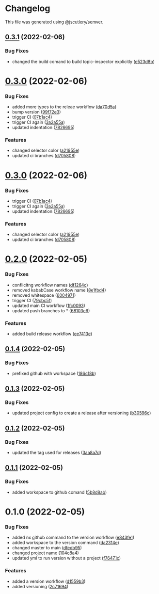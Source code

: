 # Changelog

This file was generated using [@jscutlery/semver](https://github.com/jscutlery/semver).

## [0.3.1](https://github.com/FinnDore/topic-inspector/compare/v0.3.0...v0.3.1) (2022-02-06)


### Bug Fixes

* changed the build comand to build topic-inspector explicitly ([e523d8b](https://github.com/FinnDore/topic-inspector/commit/e523d8bfce4c815b8ff02c6a14d969f7131a971a))



# [0.3.0](https://github.com/FinnDore/topic-inspector/compare/v0.2.0...v0.3.0) (2022-02-06)


### Bug Fixes

* added more types to the releae workflow ([da70d5a](https://github.com/FinnDore/topic-inspector/commit/da70d5abd8883fb5fc7a6544c0c6762b58bce7a0))
* bump version ([99f72e3](https://github.com/FinnDore/topic-inspector/commit/99f72e34b1bd970c0b3c5ab4c25b62b9a6110f88))
* trigger CI ([07b1ac4](https://github.com/FinnDore/topic-inspector/commit/07b1ac40e9da6a995245fdffb977800e6ebccc4d))
* trigger CI again ([3a2a55a](https://github.com/FinnDore/topic-inspector/commit/3a2a55a053bea239bf881485bf2d987846a3fcb2))
* updated indentation ([7826695](https://github.com/FinnDore/topic-inspector/commit/78266955b41f1d7b2d8d3446e318ba54c5c7ea3b))


### Features

* changed selector color ([a21955e](https://github.com/FinnDore/topic-inspector/commit/a21955e607d1179d16a1dc43e95879502258a903))
* updated ci branches ([d705808](https://github.com/FinnDore/topic-inspector/commit/d705808cf1f839e3b83e57a7c05d57101f0ce9ba))



# [0.3.0](https://github.com/FinnDore/topic-inspector/compare/v0.2.0...v0.3.0) (2022-02-06)


### Bug Fixes

* trigger CI ([07b1ac4](https://github.com/FinnDore/topic-inspector/commit/07b1ac40e9da6a995245fdffb977800e6ebccc4d))
* trigger CI again ([3a2a55a](https://github.com/FinnDore/topic-inspector/commit/3a2a55a053bea239bf881485bf2d987846a3fcb2))
* updated indentation ([7826695](https://github.com/FinnDore/topic-inspector/commit/78266955b41f1d7b2d8d3446e318ba54c5c7ea3b))


### Features

* changed selector color ([a21955e](https://github.com/FinnDore/topic-inspector/commit/a21955e607d1179d16a1dc43e95879502258a903))
* updated ci branches ([d705808](https://github.com/FinnDore/topic-inspector/commit/d705808cf1f839e3b83e57a7c05d57101f0ce9ba))



# [0.2.0](https://github.com/FinnDore/topic-inspector/compare/v0.1.4...v0.2.0) (2022-02-05)


### Bug Fixes

* conflicitng workflow names ([df1264c](https://github.com/FinnDore/topic-inspector/commit/df1264c15b7a0fdcf05bbc1d795cfc4072483043))
* removed kababCase workflow name ([8e1fbd4](https://github.com/FinnDore/topic-inspector/commit/8e1fbd4d4b6b5887858db49188ea7269a1b65c6d))
* removed whitespace ([6004971](https://github.com/FinnDore/topic-inspector/commit/60049712f9add35a2f41972f39cbe02a105e858d))
* trigger CI ([79cbc5f](https://github.com/FinnDore/topic-inspector/commit/79cbc5ffc993ced63423bd850704d90b1a11519c))
* updated main CI workflow ([1fc0093](https://github.com/FinnDore/topic-inspector/commit/1fc0093d3ecde190a80a7ba4a89763a2845fe1a4))
* updated push branches to * ([68103c6](https://github.com/FinnDore/topic-inspector/commit/68103c6664266f5f4254ef96eccac7165d373f70))


### Features

* added build release workflow ([ee7413e](https://github.com/FinnDore/topic-inspector/commit/ee7413eda4663edf42945d231b99808a83951cf5))



## [0.1.4](https://github.com/FinnDore/topic-inspector/compare/v0.1.3...v0.1.4) (2022-02-05)


### Bug Fixes

* prefixed github with workspace ([186c18b](https://github.com/FinnDore/topic-inspector/commit/186c18b67ebb70f878a7fdf1008bd747d51c23e2))



## [0.1.3](https://github.com/FinnDore/topic-inspector/compare/v0.1.2...v0.1.3) (2022-02-05)


### Bug Fixes

* updated project config to create a release after versioning ([b30596c](https://github.com/FinnDore/topic-inspector/commit/b30596c9b7a921255b852222e37bcc0742ffd128))



## [0.1.2](https://github.com/FinnDore/topic-inspector/compare/v0.1.1...v0.1.2) (2022-02-05)


### Bug Fixes

* updated the tag used for releases ([3aa8a7d](https://github.com/FinnDore/topic-inspector/commit/3aa8a7dacbe057ee236e36de0b17838a631f301e))



## [0.1.1](https://github.com/FinnDore/topic-inspector/compare/v0.1.0...v0.1.1) (2022-02-05)


### Bug Fixes

* added workspace to github comand ([5b8d8ab](https://github.com/FinnDore/topic-inspector/commit/5b8d8abe4d2a30697fac7349bcbddd1e4cedb613))



# 0.1.0 (2022-02-05)


### Bug Fixes

* added nx github command to the version workflow ([e843fe1](https://github.com/FinnDore/topic-inspector/commit/e843fe1bc641e1ab866aad6efaa142e83efa4bd2))
* added workspace to the version command ([da2314e](https://github.com/FinnDore/topic-inspector/commit/da2314e77d3798971d0abb98447d81c6fdfb7b81))
* changed master to main ([dfedb95](https://github.com/FinnDore/topic-inspector/commit/dfedb951ba9b16509455d4df873ee2d666325cd3))
* changed project name ([104c8a4](https://github.com/FinnDore/topic-inspector/commit/104c8a45e17f6c5218e0e68c0c51f423fb6a4351))
* updated yml to run version without a project ([f76471c](https://github.com/FinnDore/topic-inspector/commit/f76471cd448139f1708e8fdb99d549062c4e0bb0))


### Features

* added a version workflow ([d1559b3](https://github.com/FinnDore/topic-inspector/commit/d1559b38da779c054234a2b8f57df1438ed09189))
* added versioning ([2c71694](https://github.com/FinnDore/topic-inspector/commit/2c7169497be529a42a913536fc37ed3be6d4c2fb))
